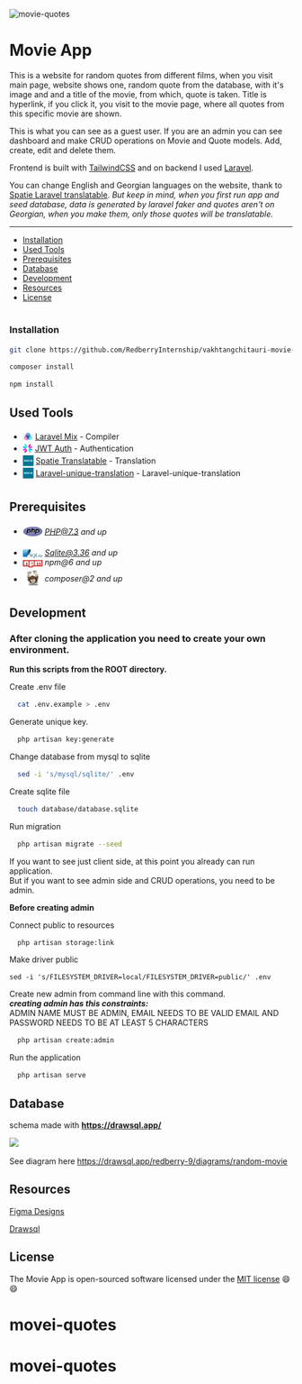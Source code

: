 ![movie-quotes](https://user-images.githubusercontent.com/71987862/148092278-6bf724c2-a110-471d-a69c-d4ac5b6b9d2b.png)

# Movie App #

<p>
This is a website for random quotes from different films, when you visit main page, website shows one, random quote from the database, with it's image and 
and a title of the movie, from which, quote is taken. Title is hyperlink, if you click it, you visit to the movie page, where all quotes from this specific movie are shown.
    
This is what you can see as a guest user. If you are an admin you can see dashboard and make CRUD operations on Movie and Quote models. Add, create, edit and delete them.
    
Frontend is built with [TailwindCSS](https://tailwindcss.com/) and on backend I used [Laravel](https://laravel.com/).
    
You can change English and Georgian languages on the website, thank to [Spatie Laravel translatable](https://github.com/spatie/laravel-translatable).
*But keep in mind, when you first run app and seed database, data is generated by laravel faker and quotes aren't on Georgian, when you make them, only those quotes will be translatable.*
</p>

<hr>

* [Installation](#installation)
* [Used Tools](#used-tools)
* [Prerequisites](#prerequisites)
* [Database](#database)
* [Development](#development)
* [Resources](#resources)
* [License](#license)





#
### Installation


```sh
git clone https://github.com/RedberryInternship/vakhtangchitauri-movie-quotes.git 
```

```sh
composer install
```

```sh
npm install
```

## Used Tools


* <img src="/public/images/readme/mix.png" height="18" style="position: relative; top: 4px" /> [Laravel Mix](https://laravel-mix.com/) - Compiler
* <img src="./public/images/readme/jwt.png" height="18" style="position: relative; top: 4px" /> [JWT Auth](https://jwt-auth.readthedocs.io/en/develop/) - Authentication 
* <img src="./public/images/readme/spatie.png" height="19" style="position: relative; top: 4px" /> [Spatie Translatable](https://github.com/spatie/laravel-translatable) - Translation
* <img src="./public/images/readme/spatie.png" height="19" style="position: relative; top: 4px" /> [Laravel-unique-translation](https://github.com/codezero-be/laravel-unique-translation) - Laravel-unique-translation

#
## Prerequisites

* <img src="./public/images/readme/php.svg" width="35" style="position: relative; top: 4px" /> *PHP@7.3 and up*
* <img src="./public/images/readme/sqlite.png" width="35" style="position: relative; top: 14px" /> *Sqlite@3.36  and up*
* <img src="./public/images/readme/npm.png" width="35" style="position: relative; top: 4px" /> *npm@6 and up*
* <img src="./public/images/readme/composer.png" width="35" style="position: relative; top: 6px" /> *composer@2 and up*

#
## Development

### After cloning the application you need to create your own  environment.

**Run this scripts from the ROOT directory.**

Create .env file
```sh
  cat .env.example > .env
```
Generate unique key.
```sh
  php artisan key:generate
```
Change database from mysql to sqlite
```sh
  sed -i 's/mysql/sqlite/' .env
```
Create sqlite file
```sh
  touch database/database.sqlite
```
Run migration
```sh
  php artisan migrate --seed
```


If you want to see just client side, at this point you already can run application.</br>
But if you want to see admin side and CRUD operations, you need to be admin.</br>

**Before creating admin**


Connect public to resources
```sh
  php artisan storage:link
```
Make driver public
```
sed -i 's/FILESYSTEM_DRIVER=local/FILESYSTEM_DRIVER=public/' .env
```

Create new admin from command line with this command.</br>
***creating admin has this constraints:***</br>
ADMIN NAME MUST BE ADMIN, EMAIL NEEDS TO BE VALID EMAIL AND PASSWORD NEEDS TO BE AT LEAST 5 CHARACTERS
```sh
  php artisan create:admin
```
Run the application
```sh
  php artisan serve
```

## Database

schema made with **https://drawsql.app/**

<img src="https://user-images.githubusercontent.com/71987862/139205914-fdda7f8f-7c9d-4dde-998e-e96a9ae71e50.png" >

See diagram here https://drawsql.app/redberry-9/diagrams/random-movie

## Resources
[Figma Designs](https://www.figma.com/file/IIJOKK5esgM8uK8pM3D59J/Movie-Quotes?node-id=0%3A1)

[Drawsql](https://drawsql.app/)



## License

The Movie App is open-sourced software licensed under the [MIT license](https://opensource.org/licenses/MIT) :smile: :smile:
# movei-quotes
# movei-quotes
